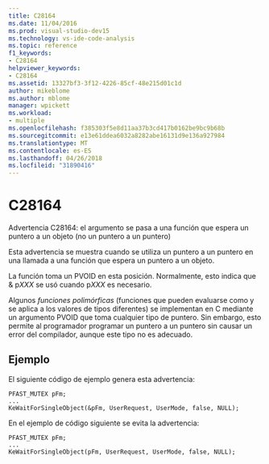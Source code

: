 ```yaml
---
title: C28164
ms.date: 11/04/2016
ms.prod: visual-studio-dev15
ms.technology: vs-ide-code-analysis
ms.topic: reference
f1_keywords:
- C28164
helpviewer_keywords:
- C28164
ms.assetid: 13327bf3-3f12-4226-85cf-48e215d01c1d
author: mikeblome
ms.author: mblome
manager: wpickett
ms.workload:
- multiple
ms.openlocfilehash: f385303f5e8d11aa37b3cd417b0162be9bc9b68b
ms.sourcegitcommit: e13e61ddea6032a8282abe16131d9e136a927984
ms.translationtype: MT
ms.contentlocale: es-ES
ms.lasthandoff: 04/26/2018
ms.locfileid: "31890416"
---
```

# <a name="c28164"></a>C28164
Advertencia C28164: el argumento se pasa a una función que espera un puntero a un objeto (no un puntero a un puntero)

 Esta advertencia se muestra cuando se utiliza un puntero a un puntero en una llamada a una función que espera un puntero a un objeto.

 La función toma un PVOID en esta posición. Normalmente, esto indica que & p*XXX* se usó cuando p*XXX* es necesario.

 Algunos *funciones polimórficas* (funciones que pueden evaluarse como y se aplica a los valores de tipos diferentes) se implementan en C mediante un argumento PVOID que toma cualquier tipo de puntero. Sin embargo, esto permite al programador programar un puntero a un puntero sin causar un error del compilador, aunque este tipo no es adecuado.

## <a name="example"></a>Ejemplo
 El siguiente código de ejemplo genera esta advertencia:

```
PFAST_MUTEX pFm;
...
KeWaitForSingleObject(&pFm, UserRequest, UserMode, false, NULL);
```

 En el ejemplo de código siguiente se evita la advertencia:

```
PFAST_MUTEX pFm;
...
KeWaitForSingleObject(pFm, UserRequest, UserMode, false, NULL);
```